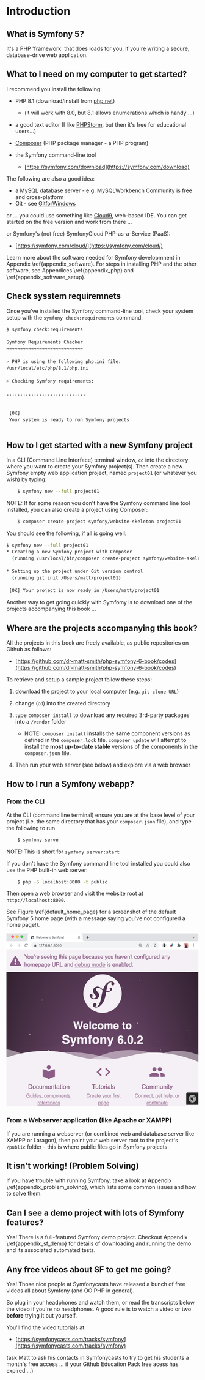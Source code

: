 
# Introduction

## What is Symfony 5?

It's a PHP 'framework' that does loads for you, if you're writing a secure, database-drive web application.

## What to I need on my computer to get started?

I recommend you install the following:

- PHP 8.1 (download/install from [php.net](https://php.net/))

   - (it will work with 8.0, but 8.1 allows enumerations which is handy ...)

- a good text editor (I like [PHPStorm](https://www.jetbrains.com/phpstorm/specials/phpstorm/phpstorm.html?&gclid=CJTK_8SDrtICFWq-7Qodh98NpQ&gclsrc=aw.ds.ds&dclid=CNPY28WDrtICFQGn7QodqekBWg), but then it's free for educational users...)

- [Composer](https://getcomposer.org/) (PHP package manager - a PHP program)

- the Symfony command-line tool

    - [https://symfony.com/download](https://symfony.com/download)

The following are also a good idea:
- a MySQL database server - e.g. MySQLWorkbench Community is free and cross-platform
- Git - see [GitforWindows](https://git-scm.com/download/win)

or ... you could use something like [Cloud9](https://c9.io/dr_matt_smith), web-based IDE. You can get started on the free version and work from there ...

or Symfony's (not free) SymfonyCloud PHP-as-a-Service (PaaS):

- [https://symfony.com/cloud/](https://symfony.com/cloud/)

Learn more about the software needed for Symfony developmnent in Appendix \ref{appendix_software}. For steps in installing PHP and the other software, see Appendices \ref{appendix_php} and \ref{appendix_software_setup}.

## Check sysstem requiremnets

Once you've installed the Symfony command-line tool, check your system setup with the `symfony check:requirements` command:

```bash
$ symfony check:requirements

Symfony Requirements Checker
~~~~~~~~~~~~~~~~~~~~~~~~~~~~

> PHP is using the following php.ini file:
/usr/local/etc/php/8.1/php.ini

> Checking Symfony requirements:

.............................

                                              
 [OK]                                         
 Your system is ready to run Symfony projects 
                                              
```

## How to I get started with a new Symfony project

In a CLI (Command Line Interface) terminal window, `cd` into the directory where you want to create your Symfony project(s). Then create a new Symfony empty web application project, named `project01` (or whatever you wish) by typing:


```bash
    $ symfony new --full project01
```

NOTE: If for some reason you don't have the Symfony command line tool installed, you can also create a project using Composer:

```bash
    $ composer create-project symfony/website-skeleton project01
```

You should see the following, if all is going well:


```bash
$ symfony new --full project01
* Creating a new Symfony project with Composer
  (running /usr/local/bin/composer create-project symfony/website-skeleton /Users/matt/project01)

* Setting up the project under Git version control
  (running git init /Users/matt/project01)
                                                                                                                        
 [OK] Your project is now ready in /Users/matt/project01    
```


Another way to get going quickly with Symfomy is to download one of the projects accompanying this book ...

## Where are the projects accompanying this book?

All the projects in this book are freely available, as public repositories on Github as follows:

- [https://github.com/dr-matt-smith/php-symfony-6-book/codes](https://github.com/dr-matt-smith/php-symfony-6-book/codes)

To retrieve and setup a sample project follow these steps:

1. download the project to your local computer (e.g. `git clone URL`)

1. change (`cd`) into the created directory

1. type `composer install` to download any required 3rd-party packages into a `/vendor` folder

    - NOTE: `composer install` installs the **same** component versions as defined in the `composer.lock` file. `composer update` will attempt to install the **most up-to-date stable** versions of the components in the `composer.json` file.

1. Then run your web server (see below) and explore via a web browser


## How to I run a Symfony webapp?

### From the CLI
At the CLI (command line terminal) ensure you are at the base level of your project (i.e. the same directory that has your `composer.json` file), and type the following to run 

```bash
    $ symfony serve
```

NOTE: This is short for `symfony server:start`

If you don't have the Symfony command line tool installed you could also use the PHP built-in web server:

```bash
    $ php -S localhost:8000 -t public
```

Then open a web browser and visit the website root at `http://localhost:8000`.

See Figure \ref{default_home_page} for a screenshot of the default Symfony 5 home page (with a message saying you've not configured a home page!).

![Screenshot default Symfony emopty new project home page. \label{default_home_page}](./03_figures/chapter02/0_default_page_sf.png)



### From a Webserver application (like Apache or XAMPP)

If you are running a webserver (or combined web and database server like XAMPP or Laragon), then point your web server root to the project's  `/public` folder - this is where public files go in Symfony projects.

## It isn't working! (Problem Solving)

If you have trouble with running Symfony, take a look at Appendix \ref{appendix_problem_solving}, which lists some common issues and how to solve them.

## Can I see a demo project with lots of Symfony features?

Yes! There is a full-featured Symfony demo project. Checkout Appendix \ref{appendix_sf_demo} for details of downloading and running the demo and its associated automated tests.

## Any free videos about SF to get me going?

Yes! Those nice people at Symfonycasts have released a bunch of free videos all about Symfony (and OO PHP in general).

So plug in your headphones and watch them, or read the transcripts below the video if you're no headphones. A good rule is to watch a video or two **before** trying it out yourself.

You'll find the video tutorials at:

- [https://symfonycasts.com/tracks/symfony](https://symfonycasts.com/tracks/symfony)

(ask Matt to ask his contacts in Symfonycasts to try to get his students a month's free access ... if your Github Education Pack free acess has expired ...)
